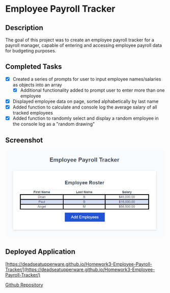 # Employee Payroll Tracker

## Description

The goal of this project was to create an employee payroll tracker for a payroll manager, capable of entering and accessing employee payroll data for budgeting purposes.

## Completed Tasks

- [x] Created a series of prompts for user to input employee names/salaries as objects into an array
  - [x] Additional functionality added to prompt user to enter more than one employee
- [x] Displayed employee data on page, sorted alphabetically by last name
- [x] Added function to calculate and console log the average salary of all tracked employees
- [x] Added function to randomly select and display a random employee in the console log as a "random drawing"

## Screenshot

![Screenshot](Screenshot.png)

## Deployed Application

[https://deadseatupperware.github.io/Homework3-Employee-Payroll-Tracker/](https://deadseatupperware.github.io/Homework3-Employee-Payroll-Tracker/)

[Github Repository](https://github.com/DeadSeaTupperware/Homework3-Employee-Payroll-Tracker/)

